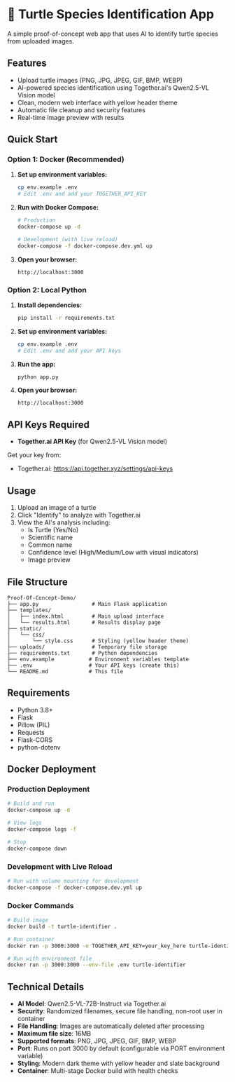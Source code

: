 # 🐢 Turtle Species Identification App

A simple proof-of-concept web app that uses AI to identify turtle species from uploaded images.

## Features

- Upload turtle images (PNG, JPG, JPEG, GIF, BMP, WEBP)
- AI-powered species identification using Together.ai's Qwen2.5-VL Vision model
- Clean, modern web interface with yellow header theme
- Automatic file cleanup and security features
- Real-time image preview with results

## Quick Start

### Option 1: Docker (Recommended)

1. **Set up environment variables:**
   ```bash
   cp env.example .env
   # Edit .env and add your TOGETHER_API_KEY
   ```

2. **Run with Docker Compose:**
   ```bash
   # Production
   docker-compose up -d
   
   # Development (with live reload)
   docker-compose -f docker-compose.dev.yml up
   ```

3. **Open your browser:**
   ```
   http://localhost:3000
   ```

### Option 2: Local Python

1. **Install dependencies:**
   ```bash
   pip install -r requirements.txt
   ```

2. **Set up environment variables:**
   ```bash
   cp env.example .env
   # Edit .env and add your API keys
   ```

3. **Run the app:**
   ```bash
   python app.py
   ```

4. **Open your browser:**
   ```
   http://localhost:3000
   ```

## API Keys Required

- **Together.ai API Key** (for Qwen2.5-VL Vision model)

Get your key from:
- Together.ai: https://api.together.xyz/settings/api-keys

## Usage

1. Upload an image of a turtle
2. Click "Identify" to analyze with Together.ai
3. View the AI's analysis including:
   - Is Turtle (Yes/No)
   - Scientific name
   - Common name
   - Confidence level (High/Medium/Low with visual indicators)
   - Image preview

## File Structure

```
Proof-Of-Concept-Demo/
├── app.py                 # Main Flask application
├── templates/
│   ├── index.html         # Main upload interface
│   └── results.html       # Results display page
├── static/
│   └── css/
│       └── style.css      # Styling (yellow header theme)
├── uploads/               # Temporary file storage
├── requirements.txt       # Python dependencies
├── env.example           # Environment variables template
├── .env                  # Your API keys (create this)
└── README.md             # This file
```

## Requirements

- Python 3.8+
- Flask
- Pillow (PIL)
- Requests
- Flask-CORS
- python-dotenv

## Docker Deployment

### Production Deployment
```bash
# Build and run
docker-compose up -d

# View logs
docker-compose logs -f

# Stop
docker-compose down
```

### Development with Live Reload
```bash
# Run with volume mounting for development
docker-compose -f docker-compose.dev.yml up
```

### Docker Commands
```bash
# Build image
docker build -t turtle-identifier .

# Run container
docker run -p 3000:3000 -e TOGETHER_API_KEY=your_key_here turtle-identifier

# Run with environment file
docker run -p 3000:3000 --env-file .env turtle-identifier
```

## Technical Details

- **AI Model**: Qwen2.5-VL-72B-Instruct via Together.ai
- **Security**: Randomized filenames, secure file handling, non-root user in container
- **File Handling**: Images are automatically deleted after processing
- **Maximum file size**: 16MB
- **Supported formats**: PNG, JPG, JPEG, GIF, BMP, WEBP
- **Port**: Runs on port 3000 by default (configurable via PORT environment variable)
- **Styling**: Modern dark theme with yellow header and slate background
- **Container**: Multi-stage Docker build with health checks